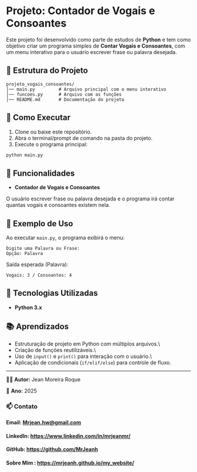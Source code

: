# Projeto: Contador de Vogais e Consoantes

Este projeto foi desenvolvido como parte de estudos de **Python** e tem
como objetivo criar um programa simples de **Contar Vogais e Consoantes**, com um menu interativo para o usuário escrever frase ou palavra desejada.

## 📂 Estrutura do Projeto

    projeto_vogais_consoantes/
    │── main.py         # Arquivo principal com o menu interativo
    │── funcoes.py      # Arquivo com as funções
    │── README.md       # Documentação do projeto

## 🚀 Como Executar

1.  Clone ou baixe este repositório.
2.  Abra o terminal/prompt de comando na pasta do projeto.
3.  Execute o programa principal:

```bash
python main.py
```

## 📌 Funcionalidades

- **Contador de Vogais e Consoantes**

O usuário escrever frase ou palavra desejada e o programa irá contar quantas vogais e consoantes existem nela.

## 📖 Exemplo de Uso

Ao executar `main.py`, o programa exibirá o menu:

    Digite uma Palavra ou Frase:
    Opção: Palavra

Saída esperada (Palavra):

    Vogais: 3 / Consoantes: 4

## 🔧 Tecnologias Utilizadas

- **Python 3.x**

## 📚 Aprendizados

- Estruturação de projeto em Python com múltiplos arquivos.\
- Criação de funções reutilizáveis.\
- Uso de `input()` e `print()` para interação com o usuário.\
- Aplicação de condicionais (`if/elif/else`) para controle de fluxo.

---

👨‍💻 **Autor:** Jean Moreira Roque

📅 **Ano:** 2025

### 📫 Contato

#### Email: Mrjean.hw@gmail.com

#### LinkedIn: https://www.linkedin.com/in/mrjeanmr/

#### GitHub: https://github.com/MrJeanh

#### Sobre Mim : https://mrjeanh.github.io/my_website/
